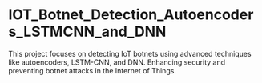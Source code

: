 # IOT_Botnet_Detection_Autoencoders_LSTMCNN_and_DNN
This project focuses on detecting IoT botnets using advanced techniques like autoencoders, LSTM-CNN, and DNN. Enhancing security and preventing botnet attacks in the Internet of Things.
